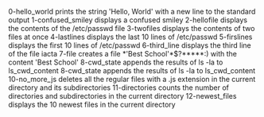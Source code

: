 0-hello_world prints the string 'Hello, World' with a new line to the standard output
1-confused_smiley displays a confused smiley
2-hellofile displays the contents of the /etc/passwd file
3-twofiles displays the contents of two files at once
4-lastlines displays the last 10 lines of /etc/passwd
5-firslines displays the first 10 lines of /etc/passwd
6-third_line displays the third line of the file iacta
7-file creates a file \*\'Best School\'\*$\?\*\*\*\*\*:) with the content 'Best School'
8-cwd_state appends the results of ls -la to ls_cwd_content
8-cwd_state appends the results of ls -la to ls_cwd_content
10-no_more_js deletes all the regular files with a .js extension in the current directory and its subdirectories
11-directories counts the number of directories and subdirectories in the current directory
12-newest_files displays the 10 newest files in the current directory
